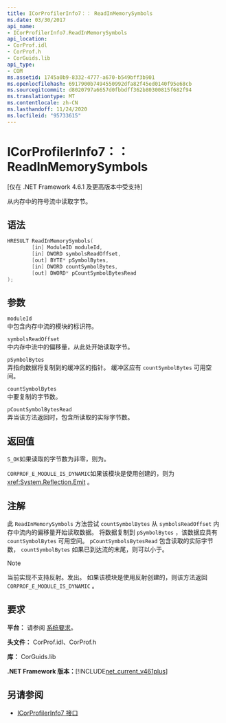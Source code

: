 ```yaml
---
title: ICorProfilerInfo7：： ReadInMemorySymbols
ms.date: 03/30/2017
api_name:
- ICorProfilerInfo7.ReadInMemorySymbols
api_location:
- CorProf.idl
- CorProf.h
- CorGuids.lib
api_type:
- COM
ms.assetid: 1745a0b9-8332-4777-a670-b549bff3b901
ms.openlocfilehash: 6917900b7494550992dfa82f45ed0140f95e68cb
ms.sourcegitcommit: d8020797a6657d0fbbdff362b80300815f682f94
ms.translationtype: MT
ms.contentlocale: zh-CN
ms.lasthandoff: 11/24/2020
ms.locfileid: "95733615"
---
```

# <a name="icorprofilerinfo7readinmemorysymbols"></a>ICorProfilerInfo7：： ReadInMemorySymbols

[仅在 .NET Framework 4.6.1 及更高版本中受支持]  
  
 从内存中的符号流中读取字节。  
  
## <a name="syntax"></a>语法  
  
```cpp  
HRESULT ReadInMemorySymbols(  
        [in] ModuleID moduleId,  
        [in] DWORD symbolsReadOffset,  
        [out] BYTE* pSymbolBytes,  
        [in] DWORD countSymbolBytes,  
        [out] DWORD* pCountSymbolBytesRead  
);  
```  
  
## <a name="parameters"></a>参数  

 `moduleId`  
 中包含内存中流的模块的标识符。  
  
 `symbolsReadOffset`  
 中内存中流中的偏移量，从此处开始读取字节。  
  
 `pSymbolBytes`  
 弄指向数据将复制到的缓冲区的指针。 缓冲区应有 `countSymbolBytes` 可用空间。  
  
 `countSymbolBytes`  
 中要复制的字节数。  
  
 `pCountSymbolBytesRead`  
 弄当该方法返回时，包含所读取的实际字节数。  
  
## <a name="return-value"></a>返回值  

 `S_OK`如果读取的字节数为非零，则为。  
  
 `CORPROF_E_MODULE_IS_DYNAMIC`如果该模块是使用创建的，则为 <xref:System.Reflection.Emit> 。  
  
## <a name="remarks"></a>注解  

 此 `ReadInMemorySymbols` 方法尝试 `countSymbolBytes` 从      `symbolsReadOffset` 内存中流内的偏移量开始读取数据。 将数据复制到 `pSymbolBytes` ，该数据应具有 `countSymbolBytes` 可用空间。     `pCountSymbolsBytesRead` 包含读取的实际字节数， `countSymbolBytes` 如果已到达流的末尾，则可以小于。  
  
> [!NOTE]
> 当前实现不支持反射。发出。 如果该模块是使用反射创建的，则该方法返回 `CORPROF_E_MODULE_IS_DYNAMIC` 。  
  
## <a name="requirements"></a>要求  

 **平台：** 请参阅 [系统要求](../../get-started/system-requirements.md)。  
  
 **头文件：** CorProf.idl、CorProf.h  
  
 **库：** CorGuids.lib  
  
 **.NET Framework 版本：**[!INCLUDE[net_current_v461plus](../../../../includes/net-current-v461plus-md.md)]  
  
## <a name="see-also"></a>另请参阅

- [ICorProfilerInfo7 接口](icorprofilerinfo7-interface.md)

